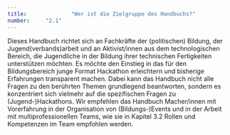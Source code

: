 ```yaml
---
title: 				"Wer ist die Zielgruppe des Handbuchs?"
number: 	"2.1"
---     
```


Dieses Handbuch richtet sich an Fachkräfte der (politischen) Bildung, der Jugend(verbands)arbeit und an Aktivist/innen aus dem technologischen Bereich, die Jugendliche in der Bildung ihrer technischen Fertigkeiten unterstützen möchten. Es möchte den Einstieg in das für den Bildungsbereich junge Format Hackathon erleichtern und bisherige Erfahrungen transparent machen. Dabei kann das Handbuch nicht alle Fragen zu den berührten Themen grundlegend beantworten, sondern es konzentriert sich vielmehr auf die spezifischen Fragen zu (Jugend-)Hackathons. Wir empfehlen das Handbuch Macher/innen mit Vorerfahrung in der Organisation von (Bildungs-)Events und in der Arbeit mit multiprofessionellen Teams, wie sie in Kapitel 3.2 Rollen und Kompetenzen im Team empfohlen werden.